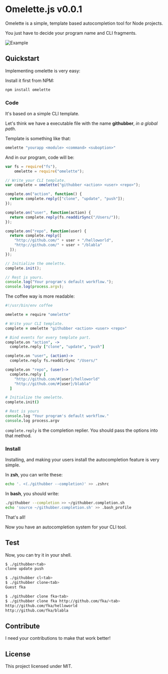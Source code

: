 # Omelette.js v0.0.1

Omelette is a simple, template based autocompletion tool for Node projects.

You just have to decide your program name and CLI fragments.

![Example](https://raw.github.com/f/omelette/master/resources/omelette.gif)

## Quickstart

Implementing omelette is very easy:

Install it first from NPM:

```bash
npm install omelette
```

### Code

It's based on a simple CLI template.

Let's think we have a executable file with the name **githubber**, *in a global path*.

Template is something like that:
```coffeescript
omelette "yourapp <module> <command> <suboption>"
```

And in our program, code will be:

```javascript
var fs = require("fs"), 
    omelette = require("omelette");

// Write your CLI template.
var complete = omelette("githubber <action> <user> <repo>");

complete.on("action", function() {
  return complete.reply(["clone", "update", "push"]);
});

complete.on("user", function(action) {
  return complete.reply(fs.readdirSync("/Users/"));
});

complete.on("repo", function(user) {
  return complete.reply([
    "http://github.com/" + user + "/helloworld", 
    "http://github.com/" + user + "/blabla"
  ]);
});

// Initialize the omelette.
complete.init();

// Rest is yours.
console.log("Your program's default workflow.");
console.log(process.argv);
```

The coffee way is more readable:

```coffeescript
#!/usr/bin/env coffee

omelette = require "omelette"

# Write your CLI template.
complete = omelette "githubber <action> <user> <repo>"

# Bind events for every template part.
complete.on "action", ->
  complete.reply ["clone", "update", "push"]

complete.on "user", (action)->
  complete.reply fs.readdirSync "/Users/"

complete.on "repo", (user)->
  complete.reply [
    "http://github.com/#{user}/helloworld"
    "http://github.com/#{user}/blabla"
  ]

# Initialize the omelette.
complete.init()

# Rest is yours
console.log "Your program's default workflow."
console.log process.argv
```

`complete.reply` is the completion replier. You should pass the options into that method.

### Install

Installing, and making your users install the autocompletion feature is very simple.

In **zsh**, you can write these:

```bash
echo '. <(./githubber --completion)' >> .zshrc
```

In **bash**, you should write:

```bash
./githubber --completion >> ~/githubber.completion.sh
echo 'source ~/githubber.completion.sh' >> .bash_profile
```

That's all!

Now you have an autocompletion system for your CLI tool.

## Test

Now, you can try it in your shell.

```bash
$ ./githubber<tab>
clone update push
```

```bash
$ ./githubber cl<tab>
$ ./githubber clone<tab>
Guest fka
```

```bash
$ ./githubber clone fka<tab>
$ ./githubber clone fka http://github.com/fka/<tab>
http://github.com/fka/helloworld
http://github.com/fka/blabla
```

## Contribute

I need your contributions to make that work better!

## License

This project licensed under MIT.
